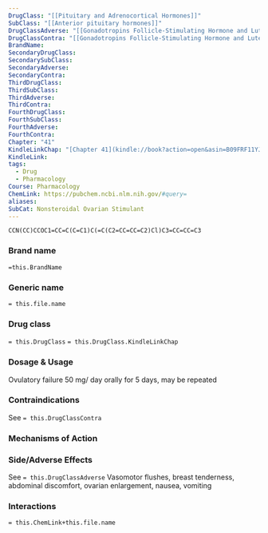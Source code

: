 ```yaml
---
DrugClass: "[[Pituitary and Adrenocortical Hormones]]"
SubClass: "[[Anterior pituitary hormones]]"
DrugClassAdverse: "[[Gonadotropins Follicle-Stimulating Hormone and Luteinizing Hormone#Adverse Reactions]]"
DrugClassContra: "[[Gonadotropins Follicle-Stimulating Hormone and Luteinizing Hormone#Contraindications]]"
BrandName: 
SecondaryDrugClass: 
SecondarySubClass: 
SecondaryAdverse: 
SecondaryContra: 
ThirdDrugClass: 
ThirdSubClass: 
ThirdAdverse: 
ThirdContra: 
FourthDrugClass: 
FourthSubClass: 
FourthAdverse: 
FourthContra: 
Chapter: "41"
KindleLinkChap: "[Chapter 41](kindle://book?action=open&asin=B09FRF11YJ&location=23770)"
KindleLink: 
tags:
  - Drug
  - Pharmacology
Course: Pharmacology
ChemLink: https://pubchem.ncbi.nlm.nih.gov/#query=
aliases: 
SubCat: Nonsteroidal Ovarian Stimulant
---
```

```smiles
CCN(CC)CCOC1=CC=C(C=C1)C(=C(C2=CC=CC=C2)Cl)C3=CC=CC=C3
```

### Brand name
`=this.BrandName`

### Generic name
`= this.file.name`

### Drug class 
`= this.DrugClass`
	`= this.DrugClass.KindleLinkChap`

### Dosage & Usage
Ovulatory failure
50 mg/ day orally for 5 days, may be repeated

### Contraindications
See `= this.DrugClassContra`

### Mechanisms of Action


### Side/Adverse Effects
See `= this.DrugClassAdverse`
Vasomotor flushes, breast tenderness, abdominal discomfort, ovarian enlargement, nausea, vomiting 

### Interactions

`= this.ChemLink+this.file.name`
